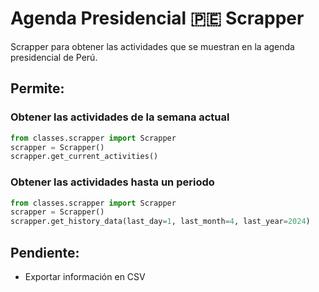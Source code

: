 # Agenda Presidencial 🇵🇪 Scrapper
Scrapper para obtener las actividades que se muestran en la agenda presidencial de Perú.

## Permite:
### Obtener las actividades de la semana actual
```python
from classes.scrapper import Scrapper
scrapper = Scrapper()
scrapper.get_current_activities()
```

### Obtener las actividades hasta un periodo 
```python
from classes.scrapper import Scrapper
scrapper = Scrapper()
scrapper.get_history_data(last_day=1, last_month=4, last_year=2024)
```

## Pendiente:
- Exportar información en CSV
